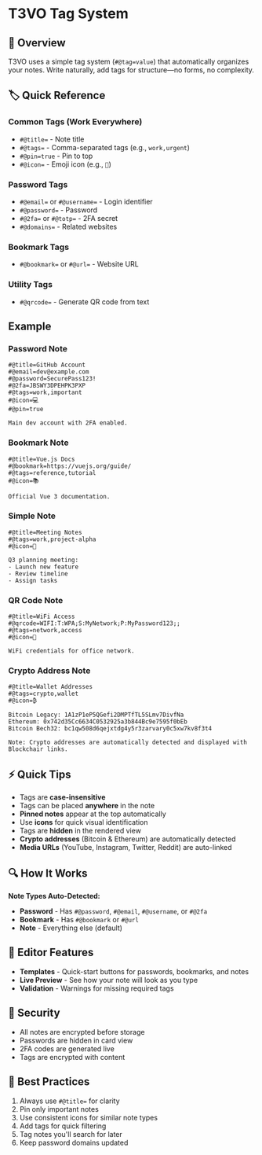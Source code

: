 # T3VO Tag System

## 🎯 Overview

T3VO uses a simple tag system (`#@tag=value`) that automatically organizes your notes. Write naturally, add tags for structure—no forms, no complexity.

## 🏷️ Quick Reference

### Common Tags (Work Everywhere)

- `#@title=` - Note title
- `#@tags=` - Comma-separated tags (e.g., `work,urgent`)
- `#@pin=true` - Pin to top
- `#@icon=` - Emoji icon (e.g., `🔑`)

### Password Tags

- `#@email=` or `#@username=` - Login identifier
- `#@password=` - Password
- `#@2fa=` or `#@totp=` - 2FA secret
- `#@domains=` - Related websites

### Bookmark Tags

- `#@bookmark=` or `#@url=` - Website URL

### Utility Tags

- `#@qrcode=` - Generate QR code from text

## Example

### Password Note
```
#@title=GitHub Account
#@email=dev@example.com
#@password=SecurePass123!
#@2fa=JBSWY3DPEHPK3PXP
#@tags=work,important
#@icon=💻
#@pin=true

Main dev account with 2FA enabled.
```

### Bookmark Note
```
#@title=Vue.js Docs
#@bookmark=https://vuejs.org/guide/
#@tags=reference,tutorial
#@icon=📚

Official Vue 3 documentation.
```

### Simple Note

```
#@title=Meeting Notes
#@tags=work,project-alpha
#@icon=📝

Q3 planning meeting:
- Launch new feature
- Review timeline
- Assign tasks
```

### QR Code Note

```
#@title=WiFi Access
#@qrcode=WIFI:T:WPA;S:MyNetwork;P:MyPassword123;;
#@tags=network,access
#@icon=📶

WiFi credentials for office network.
```

### Crypto Address Note

```
#@title=Wallet Addresses
#@tags=crypto,wallet
#@icon=₿

Bitcoin Legacy: 1A1zP1eP5QGefi2DMPTfTL5SLmv7DivfNa
Ethereum: 0x742d35Cc6634C0532925a3b844Bc9e7595f0bEb
Bitcoin Bech32: bc1qw508d6qejxtdg4y5r3zarvary0c5xw7kv8f3t4

Note: Crypto addresses are automatically detected and displayed with Blockchair links.
```

## ⚡ Quick Tips

- Tags are **case-insensitive**
- Tags can be placed **anywhere** in the note
- **Pinned notes** appear at the top automatically
- Use **icons** for quick visual identification
- Tags are **hidden** in the rendered view
- **Crypto addresses** (Bitcoin & Ethereum) are automatically detected
- **Media URLs** (YouTube, Instagram, Twitter, Reddit) are auto-linked

## 🔍 How It Works

**Note Types Auto-Detected:**

- **Password** - Has `#@password`, `#@email`, `#@username`, or `#@2fa`
- **Bookmark** - Has `#@bookmark` or `#@url`
- **Note** - Everything else (default)

## 🎨 Editor Features

- **Templates** - Quick-start buttons for passwords, bookmarks, and notes
- **Live Preview** - See how your note will look as you type
- **Validation** - Warnings for missing required tags

## 🔐 Security

- All notes are encrypted before storage
- Passwords are hidden in card view
- 2FA codes are generated live
- Tags are encrypted with content

## 🎯 Best Practices

1. Always use `#@title=` for clarity
2. Pin only important notes
3. Use consistent icons for similar note types
4. Add tags for quick filtering
5. Tag notes you'll search for later
6. Keep password domains updated
